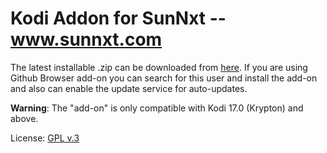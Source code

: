 # Kodi Addon for SunNxt -- www.sunnxt.com

The latest installable .zip can be downloaded from [here](https://github.com/inayamulaavi/plugin.video.sunnxt/releases/download/v2.1.24/plugin.video.sunnxt-2.1.24.zip). If you are using Github Browser add-on you can
search for this user and install the add-on and also can enable the update service for auto-updates. 

**Warning**: The "add-on" is only compatible with Kodi 17.0 (Krypton) and above.

License: [GPL v.3](http://www.gnu.org/copyleft/gpl.html)
